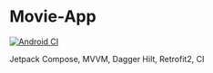 # Movie-App

[![Android CI](https://github.com/rrfadilah/Challenge-Chapter-8/actions/workflows/ci.yml/badge.svg?branch=bagussatriakusuma)](https://github.com/rrfadilah/Challenge-Chapter-8/actions/workflows/ci.yml)

Jetpack Compose, MVVM, Dagger Hilt, Retrofit2, CI
